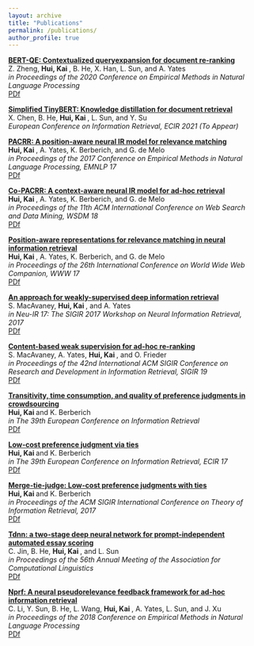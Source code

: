 ```yaml
---
layout: archive
title: "Publications"
permalink: /publications/
author_profile: true
---
```


<b> [BERT-QE: Contextualized queryexpansion for document re-ranking]()</b> <br>
Z. Zheng, <b> Hui, Kai </b>, B. He, X. Han, L. Sun, and A. Yates <br>
<i> in Proceedings of the 2020 Conference on Empirical Methods in Natural Language Processing </i> <br>
[PDf](https://www.aclweb.org/anthology/2020.findings-emnlp.424) 

<b> [Simplified TinyBERT: Knowledge distillation for document retrieval]()</b> <br>
X. Chen, B. He, <b> Hui, Kai </b>, L. Sun, and Y. Su <br>
<i> European Conference on Information Retrieval, ECIR 2021 (To Appear) </i> <br>

<b> [PACRR: A position-aware neural IR model for relevance matching]()</b> <br>
<b> Hui, Kai </b>, A. Yates, K. Berberich, and G. de Melo <br>
<i> in Proceedings of the 2017 Conference on Empirical Methods in Natural Language Processing, EMNLP 17 </i> <br>
[PDf](http://www.aclweb.org/anthology/D17-1111) 

<b> [Co-PACRR: A context-aware neural IR model for ad-hoc retrieval]()</b> <br>
<b> Hui, Kai </b>, A. Yates, K. Berberich, and G. de Melo <br>
<i> in Proceedings of the 11th ACM International Conference on Web Search and Data Mining, WSDM 18 </i> <br>
[PDf](https://arxiv.org/abs/1706.10192) 

<b> [Position-aware representations for relevance matching in neural information retrieval]()</b> <br>
<b> Hui, Kai </b>, A. Yates, K. Berberich, and G. de Melo <br>
<i> in Proceedings of the 26th International Conference on World Wide Web Companion, WWW 17 </i> <br>
[PDf](https://khui_old_homepage.github.io/publications/simmat-www17.pdf) 

<b> [An approach for weakly-supervised deep information retrieval]()</b> <br>
S. MacAvaney, <b> Hui, Kai </b>, and A. Yates <br>
<i> in Neu-IR 17: The SIGIR 2017 Workshop on Neural Information Retrieval, 2017 </i> <br>
[PDf](https://arxiv.org/abs/1707.00189v1)

<b> [Content-based weak supervision for ad-hoc re-ranking]()</b> <br>
S. MacAvaney, A. Yates, <b> Hui, Kai </b>, and O. Frieder <br>
<i> in Proceedings of the 42nd International ACM SIGIR Conference on Research and Development in Information Retrieval, SIGIR 19 </i> <br>
[PDf](https://arxiv.org/abs/1707.00189v3)

<b> [Transitivity, time consumption, and quality of preference judgments in crowdsourcing]()</b> <br>
<b> Hui, Kai </b> and K. Berberich <br>
<i> in The 39th European Conference on Information Retrieval </i> <br>
[PDf](https://khui_old_homepage.github.io/publications/empirical-ecir17.pdf) 

<b> [Low-cost preference judgment via ties]()</b> <br>
<b> Hui, Kai </b> and K. Berberich <br>
<i> in The 39th European Conference on Information Retrieval, ECIR 17 </i> <br>
[PDf](https://khui_old_homepage.github.io/publications/tie-ecir17.pdf) 

<b> [Merge-tie-judge: Low-cost preference judgments with ties]()</b> <br>
<b> Hui, Kai </b> and K. Berberich <br>
<i> in Proceedings of the ACM SIGIR International Conference on Theory of Information Retrieval, 2017 </i> <br>
[PDf](https://khui_old_homepage.github.io/publications/ictir17-short.pdf)

<b> [Tdnn: a two-stage deep neural network for prompt-independent automated essay scoring]()</b> <br>
C. Jin, B. He, <b> Hui, Kai </b>, and L. Sun <br>
<i> in Proceedings of the 56th Annual Meeting of the Association for Computational Linguistics </i> <br>
[PDf](https://www.aclweb.org/anthology/P18-1100.pdf) 

<b> [Nprf: A neural pseudorelevance feedback framework for ad-hoc information retrieval]()</b> <br>
C. Li, Y. Sun, B. He, L. Wang, <b> Hui, Kai </b>, A. Yates, L. Sun, and J. Xu <br>
<i> in Proceedings of the 2018 Conference on Empirical Methods in Natural Language Processing </i> <br>
[PDf](https://arxiv.org/abs/1810.12936) 




